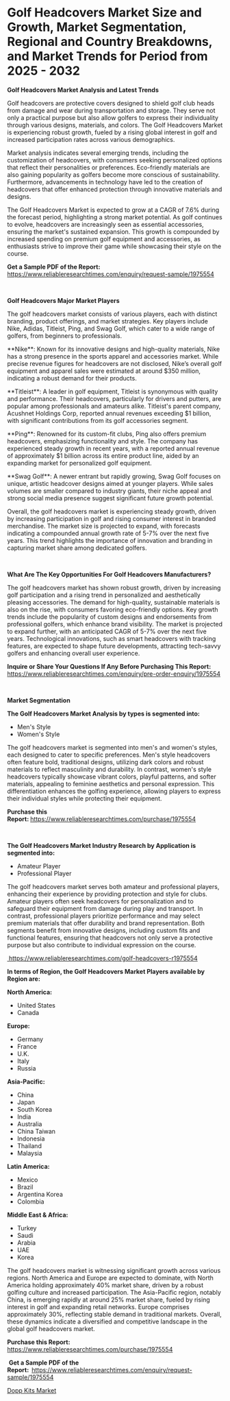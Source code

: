<p><h1>Golf Headcovers Market Size and Growth, Market Segmentation, Regional and Country Breakdowns, and Market Trends for Period from 2025 -  2032</h1></p><p><strong>Golf Headcovers Market Analysis and Latest Trends</strong></p>
<p><p>Golf headcovers are protective covers designed to shield golf club heads from damage and wear during transportation and storage. They serve not only a practical purpose but also allow golfers to express their individuality through various designs, materials, and colors. The Golf Headcovers Market is experiencing robust growth, fueled by a rising global interest in golf and increased participation rates across various demographics.</p><p>Market analysis indicates several emerging trends, including the customization of headcovers, with consumers seeking personalized options that reflect their personalities or preferences. Eco-friendly materials are also gaining popularity as golfers become more conscious of sustainability. Furthermore, advancements in technology have led to the creation of headcovers that offer enhanced protection through innovative materials and designs.</p><p>The Golf Headcovers Market is expected to grow at a CAGR of 7.6% during the forecast period, highlighting a strong market potential. As golf continues to evolve, headcovers are increasingly seen as essential accessories, ensuring the market's sustained expansion. This growth is compounded by increased spending on premium golf equipment and accessories, as enthusiasts strive to improve their game while showcasing their style on the course.</p></p>
<p><strong>Get a Sample PDF of the Report:&nbsp;</strong> <a href="https://www.reliableresearchtimes.com/enquiry/request-sample/1975554?utm_campaign=2255&utm_medium=2&utm_source=Github&utm_content=ia&utm_term=05042025&utm_id=golf-headcovers">https://www.reliableresearchtimes.com/enquiry/request-sample/1975554</a></p>
<p>&nbsp;</p>
<p><strong>Golf Headcovers Major Market Players</strong></p>
<p><p>The golf headcovers market consists of various players, each with distinct branding, product offerings, and market strategies. Key players include Nike, Adidas, Titleist, Ping, and Swag Golf, which cater to a wide range of golfers, from beginners to professionals.</p><p>**Nike**: Known for its innovative designs and high-quality materials, Nike has a strong presence in the sports apparel and accessories market. While precise revenue figures for headcovers are not disclosed, Nike’s overall golf equipment and apparel sales were estimated at around $350 million, indicating a robust demand for their products.</p><p>**Titleist**: A leader in golf equipment, Titleist is synonymous with quality and performance. Their headcovers, particularly for drivers and putters, are popular among professionals and amateurs alike. Titleist's parent company, Acushnet Holdings Corp, reported annual revenues exceeding $1 billion, with significant contributions from its golf accessories segment.</p><p>**Ping**: Renowned for its custom-fit clubs, Ping also offers premium headcovers, emphasizing functionality and style. The company has experienced steady growth in recent years, with a reported annual revenue of approximately $1 billion across its entire product line, aided by an expanding market for personalized golf equipment.</p><p>**Swag Golf**: A newer entrant but rapidly growing, Swag Golf focuses on unique, artistic headcover designs aimed at younger players. While sales volumes are smaller compared to industry giants, their niche appeal and strong social media presence suggest significant future growth potential.</p><p>Overall, the golf headcovers market is experiencing steady growth, driven by increasing participation in golf and rising consumer interest in branded merchandise. The market size is projected to expand, with forecasts indicating a compounded annual growth rate of 5-7% over the next five years. This trend highlights the importance of innovation and branding in capturing market share among dedicated golfers.</p></p>
<p>&nbsp;</p>
<p><strong>What Are The Key Opportunities For Golf Headcovers Manufacturers?</strong></p>
<p><p>The golf headcovers market has shown robust growth, driven by increasing golf participation and a rising trend in personalized and aesthetically pleasing accessories. The demand for high-quality, sustainable materials is also on the rise, with consumers favoring eco-friendly options. Key growth trends include the popularity of custom designs and endorsements from professional golfers, which enhance brand visibility. The market is projected to expand further, with an anticipated CAGR of 5-7% over the next five years. Technological innovations, such as smart headcovers with tracking features, are expected to shape future developments, attracting tech-savvy golfers and enhancing overall user experience.</p></p>
<p><strong>Inquire or Share Your Questions If Any Before Purchasing This Report:</strong> <a href="https://www.reliableresearchtimes.com/enquiry/pre-order-enquiry/1975554?utm_campaign=2255&utm_medium=2&utm_source=Github&utm_content=ia&utm_term=05042025&utm_id=golf-headcovers">https://www.reliableresearchtimes.com/enquiry/pre-order-enquiry/1975554</a></p>
<p>&nbsp;</p>
<p><strong>Market Segmentation</strong></p>
<p><strong>The Golf Headcovers Market Analysis by types is segmented into:</strong></p>
<p><ul><li>Men's Style</li><li>Women's Style</li></ul></p>
<p><p>The golf headcovers market is segmented into men's and women's styles, each designed to cater to specific preferences. Men's style headcovers often feature bold, traditional designs, utilizing dark colors and robust materials to reflect masculinity and durability. In contrast, women's style headcovers typically showcase vibrant colors, playful patterns, and softer materials, appealing to feminine aesthetics and personal expression. This differentiation enhances the golfing experience, allowing players to express their individual styles while protecting their equipment.</p></p>
<p><strong>Purchase this Report:&nbsp;</strong><a href="https://www.reliableresearchtimes.com/purchase/1975554?utm_campaign=2255&utm_medium=2&utm_source=Github&utm_content=ia&utm_term=05042025&utm_id=golf-headcovers">https://www.reliableresearchtimes.com/purchase/1975554</a></p>
<p>&nbsp;</p>
<p><strong>The Golf Headcovers Market Industry Research by Application is segmented into:</strong></p>
<p><ul><li>Amateur Player</li><li>Professional Player</li></ul></p>
<p><p>The golf headcovers market serves both amateur and professional players, enhancing their experience by providing protection and style for clubs. Amateur players often seek headcovers for personalization and to safeguard their equipment from damage during play and transport. In contrast, professional players prioritize performance and may select premium materials that offer durability and brand representation. Both segments benefit from innovative designs, including custom fits and functional features, ensuring that headcovers not only serve a protective purpose but also contribute to individual expression on the course.</p></p>
<p><a href="https://www.reliableresearchtimes.com/golf-headcovers-r1975554?utm_campaign=2255&utm_medium=2&utm_source=Github&utm_content=ia&utm_term=05042025&utm_id=golf-headcovers">&nbsp;https://www.reliableresearchtimes.com/golf-headcovers-r1975554</a></p>
<p><strong>In terms of Region, the Golf Headcovers Market Players available by Region are:</strong></p>
<p>
    <p> <strong> North America: </strong>
        <ul>
            <li>United States</li>
            <li>Canada</li>
        </ul>
        </p> 
    <p> <strong> Europe: </strong>
        <ul>
            <li>Germany</li>
            <li>France</li>
            <li>U.K.</li>
            <li>Italy</li>
            <li>Russia</li>
        </ul>
        </p> 
    <p> <strong> Asia-Pacific: </strong>
        <ul>
            <li>China</li>
            <li>Japan</li>
            <li>South Korea</li>
            <li>India</li>
            <li>Australia</li>
            <li>China Taiwan</li>
            <li>Indonesia</li>
            <li>Thailand</li>
            <li>Malaysia</li>
        </ul>
        </p> 
    <p> <strong> Latin America: </strong>
        <ul>
            <li>Mexico</li>
            <li>Brazil</li>
            <li>Argentina Korea</li>
            <li>Colombia</li>
        </ul>
        </p> 
    <p> <strong> Middle East & Africa: </strong>
        <ul>
            <li>Turkey</li>
            <li>Saudi</li>
            <li>Arabia</li>
            <li>UAE</li>
            <li>Korea</li>
        </ul>
    </p>
    </p>
<p><p>The golf headcovers market is witnessing significant growth across various regions. North America and Europe are expected to dominate, with North America holding approximately 40% market share, driven by a robust golfing culture and increased participation. The Asia-Pacific region, notably China, is emerging rapidly at around 25% market share, fueled by rising interest in golf and expanding retail networks. Europe comprises approximately 30%, reflecting stable demand in traditional markets. Overall, these dynamics indicate a diversified and competitive landscape in the global golf headcovers market.</p></p>
<p><strong>Purchase this Report: </strong><a href="https://www.reliableresearchtimes.com/purchase/1975554?utm_campaign=2255&utm_medium=2&utm_source=Github&utm_content=ia&utm_term=05042025&utm_id=golf-headcovers">https://www.reliableresearchtimes.com/purchase/1975554</a></p>
<p>&nbsp;<strong>Get a Sample PDF of the Report:&nbsp;&nbsp;</strong><a href="https://www.reliableresearchtimes.com/enquiry/request-sample/1975554?utm_campaign=2255&utm_medium=2&utm_source=Github&utm_content=ia&utm_term=05042025&utm_id=golf-headcovers">https://www.reliableresearchtimes.com/enquiry/request-sample/1975554</a></p>
<p><strong></strong></p>
<p><p><a href="https://github.com/sca704osol/Market-Research-Report-List-1/blob/main/dopp-kits-market.md?utm_campaign=2255&utm_medium=2&utm_source=Github&utm_content=ia&utm_term=05042025&utm_id=golf-headcovers">Dopp Kits Market</a></p></p>
